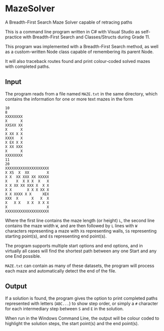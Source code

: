 # MazeSolver
A Breadth-First Search Maze Solver capable of retracing paths

This is a command line program written in C# with Visual Studio as self-practice with Breadth-First Search and Classes/Structs during Grade 11.

This program was implemented with a Breadth-First Search method, as well as a custom-written Node class capable of remembering its parent Node.

It will also traceback routes found and print colour-coded solved mazes with completed paths.

## Input
The program reads from a file named `MAZE.txt` in the same directory, which contains the information for one or more text mazes in the form
```
10
8
XXXXXXXX
X      X
XXSXX XX
X      X
X XX X X
XXXX   X
X EX X X
X XX XXX
X      X
XXXXXXXX
11
20
XXXXXXXXXXXXXXXXXXXX
X XS  X  XX        X
X X  XX XXX XX XXXXX
X    X  X X X  X   X
X X XX XX XXX X  X X
X X       X X X XX X
X X XXXX X X     XEX
XXX  X      X   X  X
X   X X   X X  X X X
X                  X
XXXXXXXXXXXXXXXXXXXX
```
Where the first line contains the maze length (or height) `L`, the second line contains the maze width `W`, and are then followed by `L` lines with `W` characters
representing a maze with `X`s representing walls, `S`s representing starting point(s), and `E`s representing end point(s).

The program supports multiple start options and end options, and in virtually all cases will find the shortest path between any one Start and any one End possible.

`MAZE.txt` can contain as many of these datasets, the program will process each maze and automatically detect the end of the file.

## Output
If a solution is found, the program gives the option to print completed paths represented with letters (`ABC...`) to show step order, or simply a `#` character for each intermediary step between `S` and `E` in the solution.

When run in the Windows Command Line, the output will be colour coded to highlight the solution steps, the start point(s) and the end point(s).
